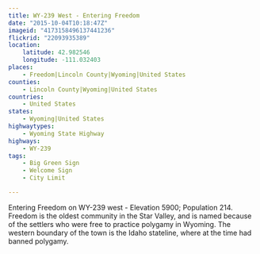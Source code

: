 ```yaml
---
title: WY-239 West - Entering Freedom
date: "2015-10-04T10:18:47Z"
imageid: "4173158496137441236"
flickrid: "22093935389"
location:
    latitude: 42.982546
    longitude: -111.032403
places:
    - Freedom|Lincoln County|Wyoming|United States
counties:
    - Lincoln County|Wyoming|United States
countries:
    - United States
states:
    - Wyoming|United States
highwaytypes:
    - Wyoming State Highway
highways:
    - WY-239
tags:
    - Big Green Sign
    - Welcome Sign
    - City Limit

---
```

Entering Freedom on WY-239 west - Elevation 5900; Population 214.  Freedom is the oldest community in the Star Valley, and is named because of the settlers who were free to practice polygamy in Wyoming.  The western boundary of the town is the Idaho stateline, where at the time had banned polygamy.